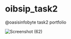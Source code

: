 # oibsip_task2
@oasisinfobyte task2 portfolio


![Screenshot (62)](https://user-images.githubusercontent.com/104263640/193473507-bc0cf97d-b995-4344-805c-c922b8afd426.png)
